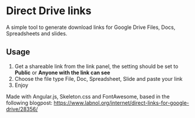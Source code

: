 # Direct Drive links
A simple tool to generate download links for Google Drive Files, Docs, Spreadsheets and slides.

## Usage

1) Get a shareable link from the link panel, the setting should be set to **Public** or **Anyone with the link can see**
2) Choose the file type File, Doc, Spreadsheet, Slide and paste your link
3) Enjoy

Made with Angular.js, Skeleton.css and FontAwesome, based in the following blogpost: https://www.labnol.org/internet/direct-links-for-google-drive/28356/

